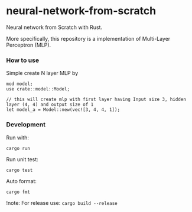 # neural-network-from-scratch

Neural network from Scratch with Rust.

More specifically, this repository is a implementation of Multi-Layer Perceptron (MLP).

### How to use

Simple create N layer MLP by

```
mod model;
use crate::model::Model;

// this will create mlp with first layer having Input size 3, hidden layer (4, 4) and output size of 1
let model_a = Model::new(vec![3, 4, 4, 1]);
```

### Development

Run with:

```
cargo run
```

Run unit test:

```
cargo test
```

Auto format:

```
cargo fmt
```

!note: For release use: `cargo build --release`
